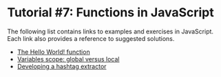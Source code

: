 # Tutorial #7: Functions in JavaScript

The following list contains links to examples and exercises in JavaScript. Each link also provides a reference to suggested solutions.
- [The Hello World! function](https://jsfiddle.net/joseortiz/xyua8s3f/)
- [Variables scope: global versus local](https://jsfiddle.net/joseortiz/xd5pumoq/)
- [Developing a hashtag extractor](https://jsfiddle.net/joseortiz/rhyxctzo/)
